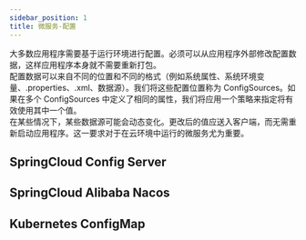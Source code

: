 ```yaml
---
sidebar_position: 1
title: 微服务-配置
---
```

大多数应用程序需要基于运行环境进行配置。必须可以从应用程序外部修改配置数据，这样应用程序本身就不需要重新打包。  
配置数据可以来自不同的位置和不同的格式（例如系统属性、系统环境变量、.properties、.xml、数据源）。我们将这些配置位置称为 ConfigSources。如果在多个 ConfigSources 中定义了相同的属性，我们将应用一个策略来指定将有效使用其中一个值。    
在某些情况下，某些数据源可能会动态变化。更改后的值应送入客户端，而无需重新启动应用程序。这一要求对于在云环境中运行的微服务尤为重要。  

## SpringCloud Config Server
## SpringCloud Alibaba Nacos
## Kubernetes ConfigMap